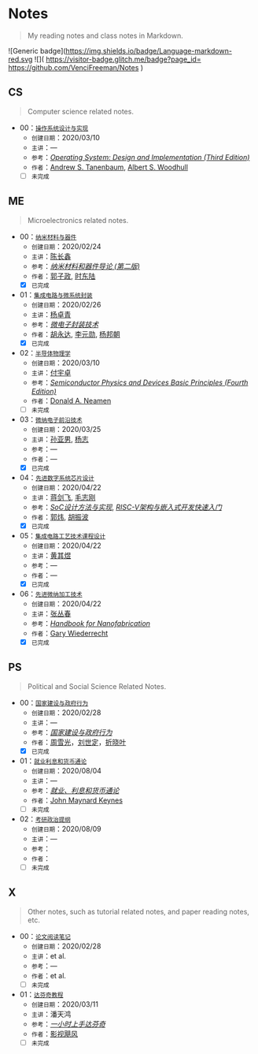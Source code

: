 # Notes
> My reading notes and class notes in Markdown.

 ![Generic badge](https://img.shields.io/badge/Language-markdown-red.svg ![]( https://visitor-badge.glitch.me/badge?page_id= https://github.com/VenciFreeman/Notes )

## CS

> Computer science related notes.

- 00：[`操作系统设计与实现`]( https://github.com/VenciFreeman/Notes/tree/master/CS00_操作系统设计与实现 )
  - `创建日期`：2020/03/10
  - `主讲`：—
  - `参考`：[*Operating System: Design and Implementation (Third Edition)*]( http://vig.prenhall.com/catalog/academic/product/0,1144,0131429388,00.html )
  - `作者`：[Andrew S. Tanenbaum]( https://www.cs.vu.nl/~ast/ ), [Albert S. Woodhull]( http://minix1.woodhull.com/asw/ )
  - [ ] `未完成`

## ME

> Microelectronics related notes.

- 00：[`纳米材料与器件`]( https://github.com/VenciFreeman/Notes/tree/master/ME00_纳米材料与器件 )
  - `创建日期`：2020/02/24
  - `主讲`：[陈长鑫]( http://dmne.sjtu.edu.cn/dmne/faculty/teacher/chenchangxin/ )
  - `参考`：[*纳米材料和器件导论 (第二版)*]( https://book.douban.com/subject/5921449/ )
  - `作者`：[郭子政](https://baike.baidu.com/item/郭子政/1572612), [时东陆]( https://baike.baidu.com/item/时东陆 )
  - [x] `已完成`
- 01：[`集成电路与微系统封装`]( https://github.com/VenciFreeman/Notes/tree/master/ME01_集成电路与微系统封装) 
  - `创建日期`：2020/02/26
  - `主讲`：[杨卓青]( http://dmne.sjtu.edu.cn/dmne/faculty/teacher/yangzhuoqing/ )
  - `参考`：[*微电子封装技术*]( http://book.sciencereading.cn/shop/book/Booksimple/show.do?id=BD99D97BD2203467AB0D3BC89F988C2DD000 )
  - `作者`：[胡永达]( http://www.ese.uestc.edu.cn/info/5036/8569.htm ), [李元勋]( http://www.ese.uestc.edu.cn/info/5035/7613.htm ), [杨邦朝]( http://upload.xueshu.baidu.com/scholarID/CN-BZ74BGOJ )
  - [x] `已完成`
- 02：[`半导体物理学`](https://github.com/VenciFreeman/Notes/tree/master/ME02_半导体物理与器件) 
  - `创建日期`：2020/03/10
  - `主讲`：[付宇卓]( http://dmne.sjtu.edu.cn/dmne/faculty/teacher/fuyuzhuo/ )
  - `参考`：[*Semiconductor Physics and Devices Basic Principles (Fourth Edition)*]( https://easyengineering.net/semiconductor-physics-and-devices-by-donald-neamen-book/ )
  - `作者`：[Donald A. Neamen]( https://ece.unm.edu/faculty-staff/emeritus-profile/donald-neamen.html )
  - [ ] `未完成`
- 03：[`微纳电子前沿技术`]( https://github.com/VenciFreeman/Notes/tree/master/ME03_微纳电子前沿技术 )
  - `创建日期`：2020/03/25
  - `主讲`：[孙亚男]( http://dmne.sjtu.edu.cn/dmne/faculty/teacher/sunyanan/ ), [杨志]( http://dmne.sjtu.edu.cn/dmne/faculty/teacher/yangzhi/ )
  - `参考`：—
  - `作者`：—
  - [x] `已完成`
- 04：[`先进数字系统芯片设计`]( https://github.com/VenciFreeman/Notes/tree/master/ME04_先进数字系统芯片设计 )
  - `创建日期`：2020/04/22
  - `主讲`：[蒋剑飞]( http://ic.sjtu.edu.cn/ic/faculty/jiangjianfei/ ), [毛志刚]( http://ic.sjtu.edu.cn/ic/faculty/maozhigang/ ) 
  - `参考`：[*SoC设计方法与实现*]( https://book.douban.com/subject/6844208/ ), [*RISC-V架构与嵌入式开发快速入门*]( https://book.douban.com/subject/30766751/ )
  - `作者`：[郭炜](  http://school.freekaoyan.com/tj/tju/daoshi/2016/02-03/1454482232483789.shtml  ), [胡振波](  https://www.qixin.com/shareholder/e883a1e68cafe6b3a2/f4c9d5a0-fa9a-4fa5-81bb-60dcaa7e56af  )
  - [x] `已完成`
- 05：[`集成电路工艺技术课程设计`]( https://github.com/VenciFreeman/Notes/tree/master/ME05_集成电路工艺技术课程设计 )
  - `创建日期`：2020/04/22
  - `主讲`：[黄其煜]( http://ic.sjtu.edu.cn/ic/faculty/maozhigang/ ) 
  - `参考`：—
  - `作者`：—
  - [x] `已完成`
- 06：[`先进微纳加工技术`]( https://github.com/VenciFreeman/Notes/tree/master/ME06_先进微纳加工技术 )
  - `创建日期`：2020/04/22
  - `主讲`：[张丛春]( http://ic.sjtu.edu.cn/ic/faculty/maozhigang/ )
  - `参考`：[*Handbook for Nanofabrication*]( https://books.google.com/books?id=Ks6WCn6nkiwC&printsec=frontcover#v=onepage&q&f=false )
  - `作者`：[Gary Wiederrecht]( https://www.anl.gov/profile/gary-wiederrecht )
  - [x] `已完成`

## PS

> Political and Social Science Related Notes.

- 00：[`国家建设与政府行为`]( https://github.com/VenciFreeman/Notes/tree/master/PS00_国家建设与政府行为 )
  - `创建日期`：2020/02/28
  - `主讲`：—
  - `参考`：[*国家建设与政府行为*]( https://book.douban.com/subject/11525224/ )
  - `作者`：[周雪光]( https://sociology.stanford.edu/people/xueguang-zhou )，[刘世定]( http://www.shehui.pku.edu.cn/sz/content.aspx?nodeid=589 )，[折晓叶]( http://nisd.cssn.cn/shfzzlyjy/shfzzlyjy_rcdw/rcdw_yjry/yjry_yjy/201212/t20121224_1823111.shtml )
  - [x] `已完成`
- 01：[`就业利息和货币通论`](  https://github.com/VenciFreeman/Notes/tree/master/PS01_就业利息和货币通论  )
  - `创建日期`：2020/08/04
  - `主讲`：—
  - `参考`：[*就业、利息和货币通论*]( https://weread.qq.com/web/reader/d6632d705cf769d6646fc55ke4d32d5015e4da3b7fbb1fa )
  - `作者`：[John Maynard Keynes](  http://en.wikipedia.org/wiki/John_Maynard_Keynes  )
  - [ ] `未完成`
- 02：[`考研政治提纲`](  https://github.com/VenciFreeman/Notes/tree/master/PS02_考研政治提纲  )
  - `创建日期`：2020/08/09
  - `主讲`：—
  - `参考`：
  - `作者`：
  - [ ] `未完成`

## X

> Other notes, such as tutorial related notes, and paper reading notes, etc.

- 00：[`论文阅读笔记`]( https://github.com/VenciFreeman/Notes/tree/master/X00_论文阅读笔记 )
  - `创建日期`：2020/02/28
  - `主讲`：et al.
  - `参考`：—
  - `作者`：et al.
  - [ ] `未完成`
- 01：[`达芬奇教程`]( https://github.com/VenciFreeman/Notes/tree/master/T00_达芬奇教程 )
  - `创建日期`：2020/03/11
  - `主讲`：潘天鸿
  - `参考`：[*一小时上手达芬奇*]( https://www.bilibili.com/video/av90173725)
  - `作者`：[影视飓风]( https://space.bilibili.com/946974?from=search&seid=4466702368272596293 )
  - [ ] `未完成`